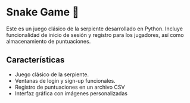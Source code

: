 # Snake Game 🐍

Este es un juego clásico de la serpiente desarrollado en Python. Incluye funcionalidad de inicio de sesión y registro para los jugadores, así como almacenamiento de puntuaciones.

## Características
- Juego clásico de la serpiente.
- Ventanas de login y sign-up funcionales.
- Registro de puntuaciones en un archivo CSV 
- Interfaz gráfica con imágenes personalizadas
